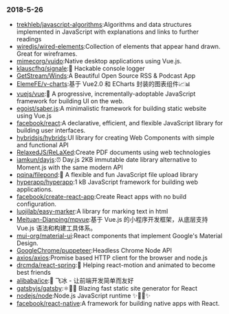 ### 2018-5-26 
* [trekhleb/javascript-algorithms](https://github.com//trekhleb/javascript-algorithms):Algorithms and data structures implemented in JavaScript with explanations and links to further readings 
* [wiredjs/wired-elements](https://github.com//wiredjs/wired-elements):Collection of elements that appear hand drawn. Great for wireframes. 
* [mimecorg/vuido](https://github.com//mimecorg/vuido):Native desktop applications using Vue.js. 
* [klauscfhq/signale](https://github.com//klauscfhq/signale):👋 Hackable console logger 
* [GetStream/Winds](https://github.com//GetStream/Winds):A Beautiful Open Source RSS & Podcast App 
* [ElemeFE/v-charts](https://github.com//ElemeFE/v-charts):基于 Vue2.0 和 ECharts 封装的图表组件📈📊 
* [vuejs/vue](https://github.com//vuejs/vue):🖖 A progressive, incrementally-adoptable JavaScript framework for building UI on the web. 
* [egoist/saber.js](https://github.com//egoist/saber.js):A minimalistic framework for building static website using Vue.js 
* [facebook/react](https://github.com//facebook/react):A declarative, efficient, and flexible JavaScript library for building user interfaces. 
* [hybridsjs/hybrids](https://github.com//hybridsjs/hybrids):UI library for creating Web Components with simple and functional API 
* [RelaxedJS/ReLaXed](https://github.com//RelaxedJS/ReLaXed):Create PDF documents using web technologies 
* [iamkun/dayjs](https://github.com//iamkun/dayjs):⏰ Day.js 2KB immutable date library alternative to Moment.js with the same modern API 
* [pqina/filepond](https://github.com//pqina/filepond):🌊 A flexible and fun JavaScript file upload library 
* [hyperapp/hyperapp](https://github.com//hyperapp/hyperapp):1 kB JavaScript framework for building web applications. 
* [facebook/create-react-app](https://github.com//facebook/create-react-app):Create React apps with no build configuration. 
* [luojilab/easy-marker](https://github.com//luojilab/easy-marker):A library for marking text in html 
* [Meituan-Dianping/mpvue](https://github.com//Meituan-Dianping/mpvue):基于 Vue.js 的小程序开发框架，从底层支持 Vue.js 语法和构建工具体系。 
* [mui-org/material-ui](https://github.com//mui-org/material-ui):React components that implement Google's Material Design. 
* [GoogleChrome/puppeteer](https://github.com//GoogleChrome/puppeteer):Headless Chrome Node API 
* [axios/axios](https://github.com//axios/axios):Promise based HTTP client for the browser and node.js 
* [drcmda/react-spring](https://github.com//drcmda/react-spring):🙌 Helping react-motion and animated to become best friends 
* [alibaba/ice](https://github.com//alibaba/ice):🚀 飞冰 - 让前端开发简单而友好 
* [gatsbyjs/gatsby](https://github.com//gatsbyjs/gatsby):⚛️📄🚀 Blazing fast static site generator for React 
* [nodejs/node](https://github.com//nodejs/node):Node.js JavaScript runtime ✨🐢🚀✨ 
* [facebook/react-native](https://github.com//facebook/react-native):A framework for building native apps with React. 
